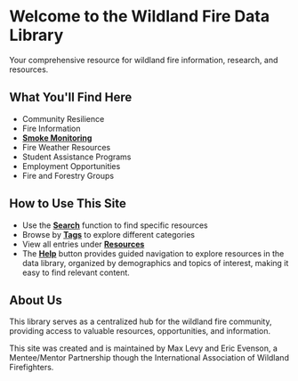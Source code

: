 # Welcome to the Wildland Fire Data Library

Your comprehensive resource for wildland fire information, research, and resources.

## What You'll Find Here
- Community Resilience
- Fire Information
- [**Smoke Monitoring**](/tags/smoke-monitoring/)
- Fire Weather Resources
- Student Assistance Programs
- Employment Opportunities
- Fire and Forestry Groups


## How to Use This Site
- Use the [**Search**](/search/) function to find specific resources
- Browse by [**Tags**](/tags/) to explore different categories
- View all entries under [**Resources**](/posts/)
- The [**Help**](/help) button provides guided navigation to explore resources in the data library, organized by demographics and topics of interest, making it easy to find relevant content.


## About Us
This library serves as a centralized hub for the wildland fire community, providing access to valuable resources, opportunities, and information. 


This site was created and is maintained by Max Levy and Eric Evenson, a Mentee/Mentor Partnership though the International Association of Wildland Firefighters.